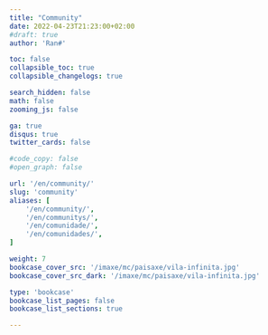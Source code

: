 ```yaml
---
title: "Community"
date: 2022-04-23T21:23:00+02:00
#draft: true
author: 'Ran#'

toc: false
collapsible_toc: true
collapsible_changelogs: true

search_hidden: false
math: false
zooming_js: false

ga: true
disqus: true
twitter_cards: false

#code_copy: false
#open_graph: false

url: '/en/community/'
slug: 'community'
aliases: [
    '/en/community/',
    '/en/communitys/',
    '/en/comunidade/',
    '/en/comunidades/',
]

weight: 7
bookcase_cover_src: '/imaxe/mc/paisaxe/vila-infinita.jpg'
bookcase_cover_src_dark: '/imaxe/mc/paisaxe/vila-infinita.jpg'

type: 'bookcase'
bookcase_list_pages: false
bookcase_list_sections: true

---
```



